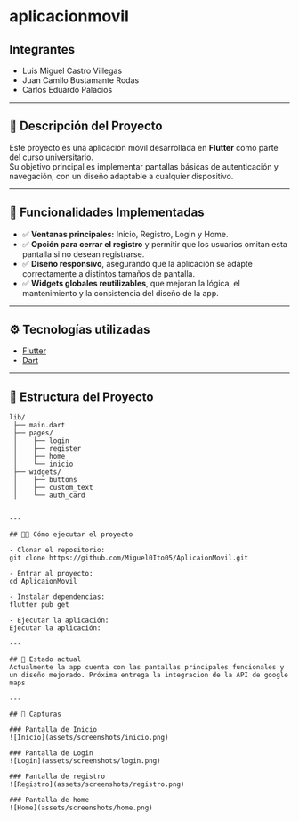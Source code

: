 # aplicacionmovil

## Integrantes
- Luis Miguel Castro Villegas  
- Juan Camilo Bustamante Rodas  
- Carlos Eduardo Palacios  

---

## 📱 Descripción del Proyecto
Este proyecto es una aplicación móvil desarrollada en **Flutter** como parte del curso universitario.  
Su objetivo principal es implementar pantallas básicas de autenticación y navegación, con un diseño adaptable a cualquier dispositivo.  

---

## 🚀 Funcionalidades Implementadas
- ✅ **Ventanas principales:** Inicio, Registro, Login y Home.  
- ✅ **Opción para cerrar el registro** y permitir que los usuarios omitan esta pantalla si no desean registrarse.  
- ✅ **Diseño responsivo**, asegurando que la aplicación se adapte correctamente a distintos tamaños de pantalla.  
- ✅ **Widgets globales reutilizables**, que mejoran la lógica, el mantenimiento y la consistencia del diseño de la app.  

---

## ⚙️ Tecnologías utilizadas
- [Flutter](https://flutter.dev/)  
- [Dart](https://dart.dev/)  

---

## 📂 Estructura del Proyecto
```plaintext
lib/
 ├── main.dart
 ├── pages/
 │    ├── login
 │    ├── register
 │    ├── home
 │    └── inicio
 ├── widgets/
 │    ├── buttons
 │    ├── custom_text
 │    └── auth_card


---

## 👨‍💻 Cómo ejecutar el proyecto

- Clonar el repositorio:
git clone https://github.com/Miguel0Ito05/AplicaionMovil.git

- Entrar al proyecto:
cd AplicaionMovil

- Instalar dependencias:
flutter pub get

- Ejecutar la aplicación:
Ejecutar la aplicación:

---

## 📌 Estado actual
Actualmente la app cuenta con las pantallas principales funcionales y un diseño mejorado. Próxima entrega la integracion de la API de google maps

---

## 📸 Capturas

### Pantalla de Inicio
![Inicio](assets/screenshots/inicio.png)

### Pantalla de Login
![Login](assets/screenshots/login.png)

### Pantalla de registro
![Registro](assets/screenshots/registro.png)

### Pantalla de home
![Home](assets/screenshots/home.png)


